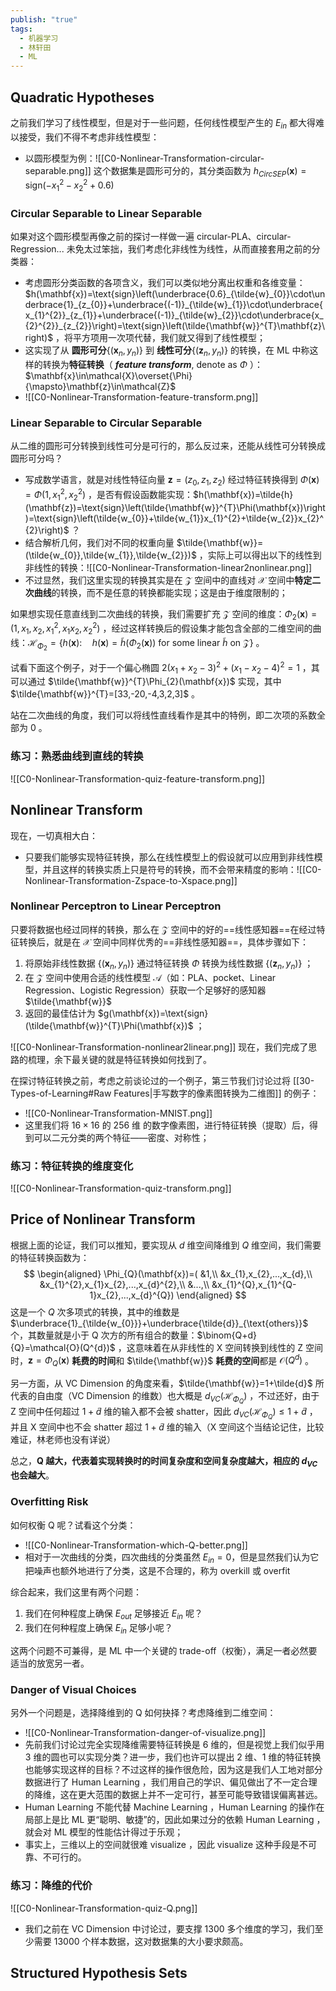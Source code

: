 ```yaml
---
publish: "true"
tags:
  - 机器学习
  - 林轩田
  - ML
---
```

## Quadratic Hypotheses

之前我们学习了线性模型，但是对于一些问题，任何线性模型产生的 $E_{in}$ 都大得难以接受，我们不得不考虑非线性模型：
- 以圆形模型为例：![[C0-Nonlinear-Transformation-circular-separable.png]] 这个数据集是圆形可分的，其分类函数为 $h_{CircSEP}(\mathbf{x})=\text{sign}(-x_{1}^{2}-x_{2}^{2}+0.6)$ 

### Circular Separable to Linear Separable

如果对这个圆形模型再像之前的探讨一样做一遍 circular-PLA、circular-Regression... 未免太过笨拙，我们考虑化非线性为线性，从而直接套用之前的分类器：
- 考虑圆形分类函数的各项含义，我们可以类似地分离出权重和各维变量：$h(\mathbf{x})=\text{sign}\left(\underbrace{0.6}_{\tilde{w}_{0}}\cdot\underbrace{1}_{z_{0}}+\underbrace{(-1)}_{\tilde{w}_{1}}\cdot\underbrace{x_{1}^{2}}_{z_{1}}+\underbrace{(-1)}_{\tilde{w}_{2}}\cdot\underbrace{x_{2}^{2}}_{z_{2}}\right)=\text{sign}\left(\tilde{\mathbf{w}}^{T}\mathbf{z}\right)$ ，将平方项用一次项代替，我们就又得到了线性模型；
- 这实现了从 **圆形可分**$\{(\mathbf{x}_{n},y_{n})\}$ 到 **线性可分**$\{(\mathbf{z}_{n},y_{n})\}$ 的转换，在 ML 中称这样的转换为**特征转换**（ ***feature transform***, denote as $\Phi$ ）：$\mathbf{x}\in\mathcal{X}\overset{\Phi}{\mapsto}\mathbf{z}\in\mathcal{Z}$ 
- ![[C0-Nonlinear-Transformation-feature-transform.png]]

### Linear Separable to Circular Separable

从二维的圆形可分转换到线性可分是可行的，那么反过来，还能从线性可分转换成圆形可分吗？
- 写成数学语言，就是对线性特征向量 $\mathbf{z}=(z_0,z_1,z_2)$ 经过特征转换得到 $\Phi(\mathbf{x})=\Phi(1,x_{1}^{2},x_{2}^{2})$ ，是否有假设函数能实现：$h(\mathbf{x})=\tilde{h}(\mathbf{z})=\text{sign}\left(\tilde{\mathbf{w}}^{T}\Phi(\mathbf{x})\right)=\text{sign}\left(\tilde{w_{0}}+\tilde{w_{1}}x_{1}^{2}+\tilde{w_{2}}x_{2}^{2}\right)$ ？
- 结合解析几何，我们对不同的权重向量 $\tilde{\mathbf{w}}=(\tilde{w_{0}},\tilde{w_{1}},\tilde{w_{2}})$ ，实际上可以得出以下的线性到非线性的转换：![[C0-Nonlinear-Transformation-linear2nonlinear.png]]
- 不过显然，我们这里实现的转换其实是在 $\mathcal{Z}$ 空间中的直线对 $\mathcal{X}$ 空间中**特定二次曲线**的转换，而不是任意的转换都能实现；这是由于维度限制的；

如果想实现任意直线到二次曲线的转换，我们需要扩充 $\mathcal{Z}$ 空间的维度：$\Phi_{2}(\mathbf{x})=(1,x_{1},x_{2},x_{1}^{2},x_{1}x_{2},x_{2}^{2})$ ，经过这样转换后的假设集才能包含全部的二维空间的曲线：$\mathcal{H}_{\Phi_{2}}=\left\{h(\mathbf{x}):\quad h(\mathbf{x})=\tilde{h}(\Phi_{2}(\mathbf{x}))\text{ for some linear }\tilde{h}\text{ on }\mathcal{Z}\right\}$ 。

试看下面这个例子，对于一个偏心椭圆 $2(x_{1}+x_{2}-3)^{2}+(x_{1}-x_{2}-4)^{2}=1$ ，其可以通过 $\tilde{\mathbf{w}}^{T}\Phi_{2}(\mathbf{x})$ 实现，其中 $\tilde{\mathbf{w}}^{T}=[33,-20,-4,3,2,3]$ 。

站在二次曲线的角度，我们可以将线性直线看作是其中的特例，即二次项的系数全部为 0 。

### 练习：熟悉曲线到直线的转换

![[C0-Nonlinear-Transformation-quiz-feature-transform.png]]

## Nonlinear Transform

现在，一切真相大白：
- 只要我们能够实现特征转换，那么在线性模型上的假设就可以应用到非线性模型，并且这样的转换实质上只是符号的转换，而不会带来精度的影响：![[C0-Nonlinear-Transformation-Zspace-to-Xspace.png]]
### Nonlinear Perceptron to Linear Perceptron

只要将数据也经过同样的转换，那么在 $\mathcal{Z}$ 空间中的好的==线性感知器==在经过特征转换后，就是在 $\mathcal{X}$ 空间中同样优秀的==非线性感知器==，具体步骤如下：
1. 将原始非线性数据 $\{(\mathbf{x}_{n},y_{n})\}$ 通过特征转换 $\Phi$ 转换为线性数据 $\{(\mathbf{z}_{n},y_{n})\}$ ；
2. 在 $\mathcal{Z}$ 空间中使用合适的线性模型 $\mathcal{A}$（如：PLA、pocket、Linear Regression、Logistic Regression）获取一个足够好的感知器 $\tilde{\mathbf{w}}$ 
3. 返回的最佳估计为 $g(\mathbf{x})=\text{sign}(\tilde{\mathbf{w}}^{T}\Phi(\mathbf{x})$ ；

![[C0-Nonlinear-Transformation-nonlinear2linear.png]]
现在，我们完成了思路的梳理，余下最关键的就是特征转换如何找到了。

在探讨特征转换之前，考虑之前谈论过的一个例子，第三节我们讨论过将 [[30-Types-of-Learning#Raw Features|手写数字的像素图转换为二维图]] 的例子：
- ![[C0-Nonlinear-Transformation-MNIST.png]]
- 这里我们将 $16\times16$ 的 256 维 的数字像素图，进行特征转换（提取）后，得到可以二元分类的两个特征——密度、对称性；

### 练习：特征转换的维度变化

![[C0-Nonlinear-Transformation-quiz-transform.png]]

## Price of Nonlinear Transform

根据上面的论证，我们可以推知，要实现从 *d* 维空间降维到 *Q* 维空间，我们需要的特征转换函数为：
$$
\begin{aligned}
\Phi_{Q}(\mathbf{x})=( &1,\\
&x_{1},x_{2},...,x_{d},\\
&x_{1}^{2},x_{1}x_{2},...,x_{d}^{2},\\
&...,\\
&x_{1}^{Q},x_{1}^{Q-1}x_{2},...,x_{d}^{Q})
\end{aligned}
$$
这是一个 *Q* 次多项式的转换，其中的维数是 $\underbrace{1}_{\tilde{w_{0}}}+\underbrace{\tilde{d}}_{\text{others}}$ 个，其数量就是小于 Q 次方的所有组合的数量：$\binom{Q+d}{Q}=\mathcal{O}(Q^{d})$ ，这意味着在从非线性的 X 空间转换到线性的 Z 空间时，$\mathbf{z}=\Phi_{Q}(\mathbf{x})$ **耗费的时间**和 $\tilde{\mathbf{w}}$ **耗费的空间**都是 $\mathcal{O}(Q^{d})$ 。

另一方面，从 VC Dimension 的角度来看，$\tilde{\mathbf{w}}=1+\tilde{d}$ 所代表的自由度（VC Dimension 的维数）也大概是 $d_{VC}(\mathcal{H}_{\Phi_{Q}})$ ，不过还好，由于 Z 空间中任何超过 $1+\tilde{d}$ 维的输入都不会被 shatter，因此 $d_{VC}(\mathcal{H}_{\Phi_{Q}})\le 1+\tilde{d}$ ，并且 X 空间中也不会 shatter 超过 $1+\tilde{d}$ 维的输入（X 空间这个当结论记住，比较难证，林老师也没有详说）

总之，**Q 越大，代表着实现转换时的时间复杂度和空间复杂度越大，相应的 $d_{VC}$ 也会越大**。

### Overfitting Risk

如何权衡 Q 呢？试看这个分类：
- ![[C0-Nonlinear-Transformation-which-Q-better.png]]
- 相对于一次曲线的分类，四次曲线的分类虽然 $E_{in}=0$，但是显然我们认为它把噪声也额外地进行了分类，这是不合理的，称为 overkill 或 overfit

综合起来，我们这里有两个问题：
1. 我们在何种程度上确保 $E_{out}$ 足够接近 $E_{in}$ 呢？
2. 我们在何种程度上确保 $E_{in}$ 足够小呢？

这两个问题不可兼得，是 ML 中一个关键的 trade-off（权衡），满足一者必然要适当的放宽另一者。

### Danger of Visual Choices

另外一个问题是，选择降维到的 Q 如何抉择？考虑降维到二维空间：
- ![[C0-Nonlinear-Transformation-danger-of-visualize.png]]
- 先前我们讨论过完全实现降维需要特征转换是 6 维的，但是视觉上我们似乎用 3 维的圆也可以实现分类？进一步，我们也许可以提出 2 维、1 维的特征转换也能够实现这样的目标？不过这样的操作很危险，因为这是我们人工地对部分数据进行了 Human Learning ，我们用自己的学识、偏见做出了不一定合理的降维，这在更大范围的数据上并不一定可行，甚至可能导致错误偏离甚远。
- Human Learning 不能代替 Machine Learning ，Human Learning 的操作在局部上是比 ML 更“聪明、敏捷”的，因此如果过分的依赖 Human Learning ，就会对 ML 模型的性能估计得过于乐观；
- 事实上，三维以上的空间就很难 visualize ，因此 visualize 这种手段是不可靠、不可行的。

### 练习：降维的代价

![[C0-Nonlinear-Transformation-quiz-Q.png]]
- 我们之前在 VC Dimension 中讨论过，要支撑 1300 多个维度的学习，我们至少需要 13000 个样本数据，这对数据集的大小要求颇高。

## Structured Hypothesis Sets